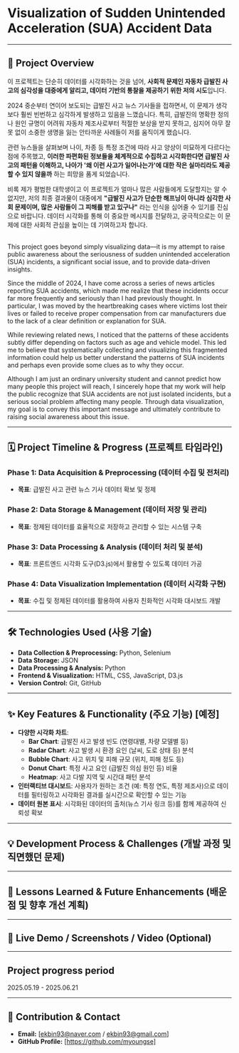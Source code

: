# Visualization of Sudden Unintended Acceleration (SUA) Accident Data

---

## 🚀 Project Overview
이 프로젝트는 단순히 데이터를 시각화하는 것을 넘어, **사회적 문제인 자동차 급발진 사고의 심각성을 대중에게 알리고, 데이터 기반의 통찰을 제공하기 위한 저의 시도**입니다.

2024 중순부터 연이어 보도되는 급발진 사고 뉴스 기사들을 접하면서, 이 문제가 생각보다 훨씬 빈번하고 심각하게 발생하고 있음을 느꼈습니다. 특히, 급발진의 명확한 정의나 원인 규명이 어려워 자동차 제조사로부터 적절한 보상을 받지 못하고, 심지어 아무 잘못 없이 소중한 생명을 잃는 안타까운 사례들이 저를 움직이게 했습니다.

관련 뉴스들을 살펴보며 나이, 차종 등 특정 조건에 따라 사고 양상이 미묘하게 다르다는 점에 주목했고, **이러한 파편화된 정보들을 체계적으로 수집하고 시각화한다면 급발진 사고의 패턴을 이해하고, 나아가 '왜 이런 사고가 일어나는가'에 대한 작은 실마리라도 제공할 수 있지 않을까** 하는 희망을 품게 되었습니다.

비록 제가 평범한 대학생이고 이 프로젝트가 얼마나 많은 사람들에게 도달할지는 알 수 없지만, 저의 최종 결과물이 대중에게 **"급발진 사고가 단순한 해프닝이 아니라 심각한 사회 문제이며, 많은 사람들이 그 피해를 받고 있구나"** 라는 인식을 심어줄 수 있기를 진심으로 바랍니다. 데이터 시각화를 통해 이 중요한 메시지를 전달하고, 궁극적으로는 이 문제에 대한 사회적 관심을 높이는 데 기여하고자 합니다.<br><br>


This project goes beyond simply visualizing data—it is my attempt to raise public awareness about the seriousness of sudden unintended acceleration (SUA) incidents, a significant social issue, and to provide data-driven insights.

Since the middle of 2024, I have come across a series of news articles reporting SUA accidents, which made me realize that these incidents occur far more frequently and seriously than I had previously thought. In particular, I was moved by the heartbreaking cases where victims lost their lives or failed to receive proper compensation from car manufacturers due to the lack of a clear definition or explanation for SUA.

While reviewing related news, I noticed that the patterns of these accidents subtly differ depending on factors such as age and vehicle model. This led me to believe that systematically collecting and visualizing this fragmented information could help us better understand the patterns of SUA incidents and perhaps even provide some clues as to why they occur.

Although I am just an ordinary university student and cannot predict how many people this project will reach, I sincerely hope that my work will help the public recognize that SUA accidents are not just isolated incidents, but a serious social problem affecting many people. Through data visualization, my goal is to convey this important message and ultimately contribute to raising social awareness about this issue.

---

## 🗓️ Project Timeline & Progress (프로젝트 타임라인) 

### Phase 1: Data Acquisition & Preprocessing (데이터 수집 및 전처리)
- **목표**: 급발진 사고 관련 뉴스 기사 데이터 확보 및 정제

### Phase 2: Data Storage & Management (데이터 저장 및 관리)
- **목표**: 정제된 데이터를 효율적으로 저장하고 관리할 수 있는 시스템 구축

### Phase 3: Data Processing & Analysis (데이터 처리 및 분석)
- **목표**: 프론트엔드 시각화 도구(D3.js)에서 활용할 수 있도록 데이터 가공

### Phase 4: Data Visualization Implementation (데이터 시각화 구현)
- **목표**: 수집 및 정제된 데이터를 활용하여 사용자 친화적인 시각화 대시보드 개발

---

## 🛠️ Technologies Used (사용 기술)
- **Data Collection & Preprocessing:** Python, Selenium
- **Data Storage:** JSON
- **Data Processing & Analysis:** Python
- **Frontend & Visualization:** HTML, CSS, JavaScript, D3.js
- **Version Control:** Git, GitHub

---

## ✨ Key Features & Functionality (주요 기능) [예정]
* **다양한 시각화 차트**:
    * **Bar Chart**: 급발진 사고 발생 빈도 (연령대별, 차량 모델별 등)
    * **Radar Chart**: 사고 발생 시 환경 요인 (날씨, 도로 상태 등) 분석
    * **Bubble Chart**: 사고 위치 및 피해 규모 (위치, 피해 정도 등)
    * **Donut Chart**: 특정 사고 요인 (급발진 의심 원인 등) 비율
    * **Heatmap**: 사고 다발 지역 및 시간대 패턴 분석
* **인터랙티브 대시보드**: 사용자가 원하는 조건 (예: 특정 연도, 특정 제조사)으로 데이터를 필터링하고 시각화된 결과를 실시간으로 확인할 수 있는 기능
* **데이터 원본 표시**: 시각화된 데이터의 출처(뉴스 기사 링크 등)를 함께 제공하여 신뢰성 확보

---

## 💡 Development Process & Challenges (개발 과정 및 직면했던 문제)


---

## 🌱 Lessons Learned & Future Enhancements (배운 점 및 향후 개선 계획)


---

## 🔗 Live Demo / Screenshots / Video (Optional)


---

## Project progress period

2025.05.19 - 2025.06.21

---

## 🤝 Contribution & Contact
* **Email:** [ekbin93@naver.com / ekbin93@gmail.com]
* **GitHub Profile:** [https://github.com/myoungse]
